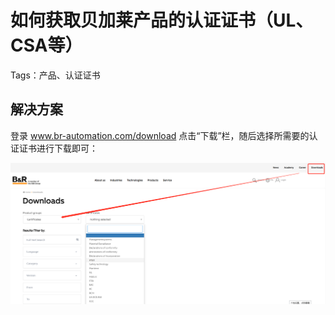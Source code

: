 # 如何获取贝加莱产品的认证证书（UL、CSA等）

Tags：产品、认证证书

## 解决方案
登录 www.br-automation.com/download
点击“下载”栏，随后选择所需要的认证证书进行下载即可：

![输入图片说明](../image.png)